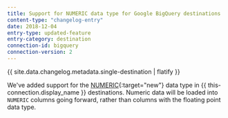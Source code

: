 ```yaml
---
title: Support for NUMERIC data type for Google BigQuery destinations
content-type: "changelog-entry"
date: 2018-12-04
entry-type: updated-feature
entry-category: destination
connection-id: bigquery
connection-version: 2
---
```


{{ site.data.changelog.metadata.single-destination | flatify }}

We've added support for the [NUMERIC](https://cloud.google.com/bigquery/docs/reference/standard-sql/data-types#numeric-type){:target="new"} data type in {{ this-connection.display_name }} destinations. Numeric data will be loaded into `NUMERIC` columns going forward, rather than columns with the floating point data type.